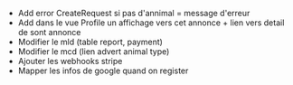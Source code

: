 ﻿- Add error CreateRequest si pas d'annimal = message d'erreur
- Add dans le vue Profile un affichage vers cet annonce + lien vers detail de sont annonce
- Modifier le mld (table report, payment)
- Modifier le mcd (lien advert animal type)
- Ajouter les webhooks stripe
- Mapper les infos de google quand on register